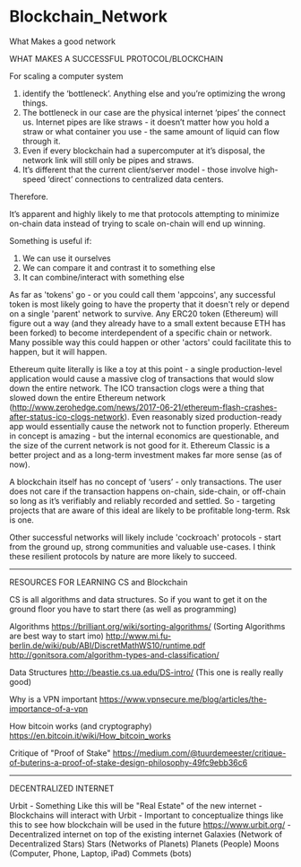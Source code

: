 # Blockchain_Network
What Makes a good network

WHAT MAKES A SUCCESSFUL PROTOCOL/BLOCKCHAIN
 
For scaling a computer system
1) identify the ‘bottleneck’. Anything else and you’re optimizing the wrong things.
2) The bottleneck in our case are the physical internet ‘pipes’ the connect us. Internet pipes are like straws - it doesn’t matter how you hold a straw or what container you use - the same amount of liquid can flow through it.
3) Even if every blockchain had a supercomputer at it’s disposal, the network link will still only be pipes and straws.
4) It’s different that the current client/server model - those involve high-speed ‘direct’ connections to centralized data centers.
 
Therefore.
 
It’s apparent and highly likely to me that protocols attempting to minimize on-chain data instead of trying to scale on-chain will end up winning.
 
Something is useful if:
1) We can use it ourselves
2) We can compare it and contrast it to something else
3) It can combine/interact with something else
 
As far as 'tokens' go - or you could call them 'appcoins', any successful token is most likely going to have the property that it doesn't rely or depend on a single 'parent' network to survive. Any ERC20 token (Ethereum) will figure out a way (and they already have to a small extent because ETH has been forked) to become interdependent of a specific chain or network. Many possible way this could happen or other 'actors' could facilitate this to happen, but it will happen.
 
Ethereum quite literally is like a toy at this point - a single production-level application would cause a massive clog of transactions that would slow down the entire network. The ICO transaction clogs were a thing that slowed down the entire Ethereum network (http://www.zerohedge.com/news/2017-06-21/ethereum-flash-crashes-after-status-ico-clogs-network). Even reasonably sized production-ready app would essentially cause the network not to function properly. Ethereum in concept is amazing - but the internal economics are questionable, and the size of the current network is not good for it. Ethereum Classic is a better project and as a long-term investment makes far more sense (as of now).
 
A blockchain itself has no concept of ‘users’ - only transactions. The user does not care if the transaction happens on-chain, side-chain, or off-chain so long as it’s verifiably and reliably recorded and settled. So - targeting projects that are aware of this ideal are likely to be profitable long-term. Rsk is one.
 
Other successful networks will likely include 'cockroach' protocols - start from the ground up, strong communities and valuable use-cases. I think these resilient protocols by nature are more likely to succeed.


-----------------------------------------------------------------------------------------------------------------------------------
 
RESOURCES FOR LEARNING CS and Blockchain
 
CS is all algorithms and data structures. So if you want to get it on the ground floor you have to start there (as well as programming)
 
Algorithms
https://brilliant.org/wiki/sorting-algorithms/ (Sorting Algorithms are best way to start imo)
http://www.mi.fu-berlin.de/wiki/pub/ABI/DiscretMathWS10/runtime.pdf
http://gonitsora.com/algorithm-types-and-classification/
 
Data Structures
http://beastie.cs.ua.edu/DS-intro/ (This one is really really good)
 
Why is a VPN important
https://www.vpnsecure.me/blog/articles/the-importance-of-a-vpn
 
How bitcoin works (and cryptography)
https://en.bitcoin.it/wiki/How_bitcoin_works
 
Critique of "Proof of Stake"
https://medium.com/@tuurdemeester/critique-of-buterins-a-proof-of-stake-design-philosophy-49fc9ebb36c6
 
--------------------------------------------------------------------------------------------------------------------------------------
DECENTRALIZED INTERNET
 
Urbit - Something Like this will be "Real Estate" of the new internet - Blockchains will interact with Urbit - Important to conceptualize things like this to see how blockchain will be used in the future
https://www.urbit.org/ - Decentralized internet on top of the existing internet
Galaxies (Network of Decentralized Stars)
Stars (Networks of Planets)
Planets (People)
Moons (Computer, Phone, Laptop, iPad)
Commets (bots)

